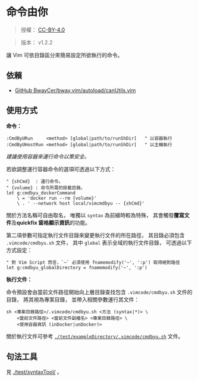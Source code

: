 命令由你
=======


> 授權： [CC-BY-4.0](./LICENSE.md)

> 版本： v1.2.2

讓 Vim 可依目錄區分來簡易設定所欲執行的命令。



## 依賴


* [GitHub BwayCer/bway.vim/autoload/canUtils.vim](https://github.com/BwayCer/bway.vim/blob/master/autoload/canUtils.vim)



## 使用方式


**命令：**

```vim
:CmdByURun     <method> [global|path/to/runShDir]   " 以容器執行
:CmdByUHostRun <method> [global|path/to/runShDir]   " 以主機執行
```

_建議使用容器來運行命令以策安全。_

若欲調整運行容器命令的選項可透過以下方式：

```vim
" {shCmd}  : 運行命令。
" {volume} : 命令所需的掛載目錄。
let g:cmdbyu_dockerCommand
    \ = 'docker run --rm {volume}'
    \ . ' --network host local/vimcmdbyu -- {shCmd}'
```

關於方法名稱可自由取名，
唯獨以 `syntax` 為前綴時較為特殊，
其會觸發**覆寫文件**及**quickfix 窗格顯示資訊**的功能。

第二項參數可指定執行文件目錄來變更執行文件的所在路徑，
其目錄必須包含 `.vimcode/cmdbyu.sh` 文件，
其中 `global` 表示全域的執行文件目錄，
可透過以下方式設定：

```vim
" 對 Vim Script 而言，`~` 必須使用 fnamemodify('~', ':p') 取得絕對路徑
let g:cmdbyu_globalDirectory = fnamemodify('~', ':p')
```


**執行文件：**

命令預設會由當前文件路徑開始向上層目錄查找包含 `.vimcode/cmdbyu.sh` 文件的目錄，
將其視為專案目錄，
並帶入相關參數運行其文件：

```
sh <專案目錄路徑>/.vimcode/cmdbyu.sh <方法 (syntax|*)> \
    <當前文件路徑> <當前文件副檔名> <專案目錄路徑> \
    <使用容器資訊 (inDocker|unDocker)>
```

關於執行文件可參考
[`./test/exampleDirectory/.vimcode/cmdbyu.sh`](./test/exampleDirectory/.vimcode/cmdbyu.sh)
文件。



## 句法工具


見 [./test/syntaxTool/](./test/syntaxTool/) 。

